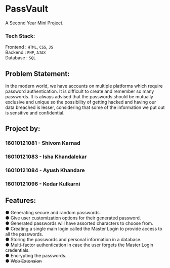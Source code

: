 # PassVault

A Second Year Mini Project.
### Tech Stack:
Frontend : <code>HTML</code>, <code>CSS</code>, <code>JS</code>  
Backend  : <code>PHP</code>, <code>AJAX</code>  
Database : <code>SQL</code>  

## Problem Statement:
In the modern world, we have accounts on multiple platforms which require password
authentication. It is difficult to create and remember so many passwords. It is always
advised that the passwords should be mutually exclusive and unique so the possibility
of getting hacked and having our data breached is lesser, considering that some of the
information we put out is sensitive and confidential.

## Project by:
### 16010121081 - Shivom Karnad  
### 16010121083 - Isha Khandalekar  
### 16010121084 - Ayush Khandare  
### 16010121096 - Kedar Kulkarni

## Features:
●  Generating secure and random passwords.  
●  Give user customization options for their generated password.  
●  Generated passwords will have assorted characters to choose from.  
●  Creating a single main login called the Master Login to provide access to all the passwords.  
●  Storing the passwords and personal information in a database.  
●  Multi-factor authentication in case the user forgets the Master Login credentials.  
●  Encrypting the passwords.  
●  ~~Web Extension~~
